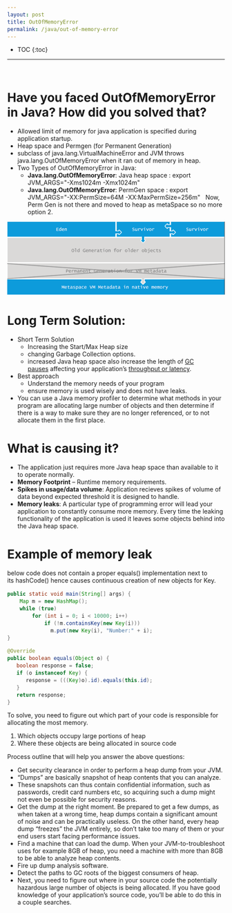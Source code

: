 ```yaml
---
layout: post
title: OutOfMemoryError
permalink: /java/out-of-memory-error
---
```


- TOC
{:toc}

<hr><br>


# Have you faced OutOfMemoryError in Java? How did you solved that?
- Allowed limit of memory for java application is specified during application startup.
- Heap space and Permgen (for Permanent Generation)
- subclass of java.lang.VirtualMachineError and JVM throws java.lang.OutOfMemoryError when it ran out of memory in heap.
- Two Types of OutOfMemoryError in Java:
	- **Java.lang.OutOfMemoryError**: Java heap space : export JVM_ARGS="-Xms1024m -Xmx1024m"
	- **Java.lang.OutOfMemoryError**: PermGen space : export JVM_ARGS="-XX:PermSize=64M -XX:MaxPermSize=256m"
 
Now, Perm Gen is not there and moved to heap as metaSpace so no more option 2.

![outOfMemoryError](https://github.com/arpit04tripathi/files-cdn/raw/cdn/java/jvm-architecture/outOfMemoryError.png)

# Long Term Solution: 
- Short Term Solution
	- Increasing the Start/Max Heap size
	- changing Garbage Collection options.
	- increased Java heap space also increase the length of [GC pauses](https://plumbr.io/handbook/gc-tuning/example/tuning-for-throughput) affecting your application’s [throughput or latency](https://plumbr.io/handbook/gc-tuning/throughput-vs-latency-vs-capacity).
- Best approach
	- Understand the memory needs of your program 
	- ensure memory is used wisely and does not have leaks. 
- You can use a Java memory profiler to determine what methods in your program are allocating large number of objects and then determine if there is a way to make sure they are no longer referenced, or to not allocate them in the first place.

# What is causing it?
- The application just requires more Java heap space than available to it to operate normally.
- **Memory Footprint** – Runtime memory requirements.
- **Spikes in usage/data volume**: Application recieves spikes of volume of data beyond expected threshold it is designed to handle.
- **Memory leaks**: A particular type of programming error will lead your application to constantly consume more memory. Every time the leaking functionality of the application is used it leaves some objects behind into the Java heap space. 

# Example of memory leak
below code does not contain a proper equals() implementation next to its hashCode() hence causes continuous creation of new objects for Key.
```java
public static void main(String[] args) {
    Map m = new HashMap();
    while (true)
        for (int i = 0; i < 10000; i++)
            if (!m.containsKey(new Key(i)))
              m.put(new Key(i), "Number:" + i);
}
```
```java
@Override
public boolean equals(Object o) {
   boolean response = false;
   if (o instanceof Key) {
      response = (((Key)o).id).equals(this.id);
   }
   return response;
}
```
To solve, you need to figure out which part of your code is responsible for allocating the most memory.
1. Which objects occupy large portions of heap
2. Where these objects are being allocated in source code

Process outline that will help you answer the above questions:
- Get security clearance in order to perform a heap dump from your JVM. 
- “Dumps” are basically snapshot of heap contents that you can analyze. 
- These snapshots can thus contain confidential information, such as passwords, credit card numbers etc, so acquiring such a dump might not even be possible for security reasons.
- Get the dump at the right moment. Be prepared to get a few dumps, as when taken at a wrong time, heap dumps contain a significant amount of noise and can be practically useless. On the other hand, every heap dump “freezes” the JVM entirely, so don’t take too many of them or your end users start facing performance issues.
- Find a machine that can load the dump. When your JVM-to-troubleshoot uses for example 8GB of heap, you need a machine with more than 8GB to be able to analyze heap contents. 
- Fire up dump analysis software.
- Detect the paths to GC roots of the biggest consumers of heap. 
- Next, you need to figure out where in your source code the potentially hazardous large number of objects is being allocated. If you have good knowledge of your application’s source code, you’ll be able to do this in a couple searches.
